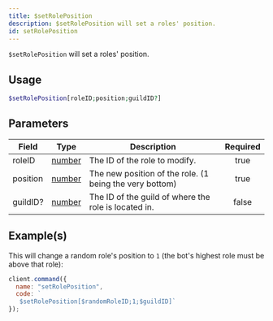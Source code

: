 ```yaml
---
title: $setRolePosition
description: $setRolePosition will set a roles' position.
id: setRolePosition
---
```


`$setRolePosition` will set a roles' position.

## Usage

```php
$setRolePosition[roleID;position;guildID?]
```

## Parameters

| Field    | Type                                                                                              | Description                                             | Required |
| -------- | ------------------------------------------------------------------------------------------------- | ------------------------------------------------------- | :------: |
| roleID   | [number](https://developer.mozilla.org/en-US/docs/Web/JavaScript/Reference/Global_Objects/Number) | The ID of the role to modify.                           |   true   |
| position | [number](https://developer.mozilla.org/en-US/docs/Web/JavaScript/Reference/Global_Objects/Number) | The new position of the role. (1 being the very bottom) |   true   |
| guildID? | [number](https://developer.mozilla.org/en-US/docs/Web/JavaScript/Reference/Global_Objects/Number) | The ID of the guild of where the role is located in.    |  false   |

## Example(s)

This will change a random role's position to `1` (the bot's highest role must be above that role):

```javascript
client.command({
  name: "setRolePosition",
  code: `
   $setRolePosition[$randomRoleID;1;$guildID]`
});
```
